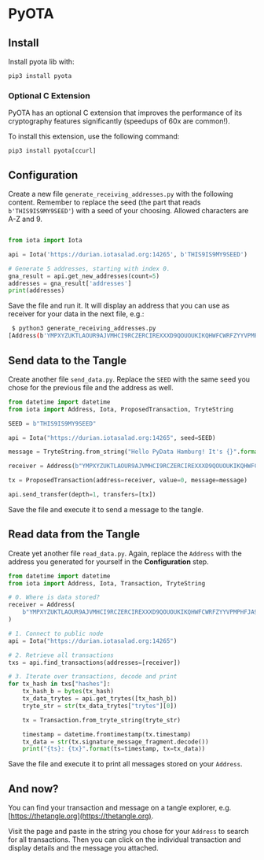 # PyOTA

## Install

Install pyota lib with:

```
pip3 install pyota
```

### Optional C Extension

PyOTA has an optional C extension that improves the performance of its cryptography features significantly (speedups of 60x are common!).

To install this extension, use the following command:

```
pip3 install pyota[ccurl]
```

## Configuration

Create a new file `generate_receiving_addresses.py` with the following content. Remember to replace the seed (the part that reads `b'THIS9IS9MY9SEED'`) with a seed of your choosing. Allowed characters are A-Z and 9.

```python

from iota import Iota

api = Iota('https://durian.iotasalad.org:14265', b'THIS9IS9MY9SEED')

# Generate 5 addresses, starting with index 0.
gna_result = api.get_new_addresses(count=5)
addresses = gna_result['addresses']
print(addresses)
```

Save the file and run it. It will display an address that you can use as receiver for your data in the next file, e.g.:

```bash
 $ python3 generate_receiving_addresses.py
[Address(b'YMPXYZUKTLAOUR9AJVMHCI9RCZERCIREXXXD9QOUOUKIKQHWFCWRFZYYVPMPHFJA9GSQVFUVQ9HGRZYPW')]
```

## Send data to the Tangle

Create another file `send_data.py`. Replace the `SEED` with the same seed you chose for the previous file and the address as well.

```python
from datetime import datetime
from iota import Address, Iota, ProposedTransaction, TryteString

SEED = b"THIS9IS9MY9SEED"

api = Iota("https://durian.iotasalad.org:14265", seed=SEED)

message = TryteString.from_string("Hello PyData Hamburg! It's {}".format(str(datetime.now())))

receiver = Address(b"YMPXYZUKTLAOUR9AJVMHCI9RCZERCIREXXXD9QOUOUKIKQHWFCWRFZYYVPMPHFJA9GSQVFUVQ9HGRZYPW")

tx = ProposedTransaction(address=receiver, value=0, message=message)

api.send_transfer(depth=1, transfers=[tx])
```

Save the file and execute it to send a message to the tangle.

## Read data from the Tangle

Create yet another file `read_data.py`. Again, replace the `Address` with the address you generated for yourself in the **Configuration** step.

```python
from datetime import datetime
from iota import Address, Iota, Transaction, TryteString

# 0. Where is data stored?
receiver = Address(
    b"YMPXYZUKTLAOUR9AJVMHCI9RCZERCIREXXXD9QOUOUKIKQHWFCWRFZYYVPMPHFJA9GSQVFUVQ9HGRZYPW"
)

# 1. Connect to public node
api = Iota("https://durian.iotasalad.org:14265")

# 2. Retrieve all transactions
txs = api.find_transactions(addresses=[receiver])

# 3. Iterate over transactions, decode and print
for tx_hash in txs["hashes"]:
    tx_hash_b = bytes(tx_hash)
    tx_data_trytes = api.get_trytes([tx_hash_b])
    tryte_str = str(tx_data_trytes["trytes"][0])

    tx = Transaction.from_tryte_string(tryte_str)

    timestamp = datetime.fromtimestamp(tx.timestamp)
    tx_data = str(tx.signature_message_fragment.decode())
    print("{ts}: {tx}".format(ts=timestamp, tx=tx_data))
```

Save the file and execute it to print all messages stored on your `Address`.

## And now?

You can find your transaction and message on a tangle explorer, e.g. [https://thetangle.org](https://thetangle.org).

Visit the page and paste in the string you chose for your `Address` to search for all transactions. Then you can click on the individual transaction and display details and the message you attached.
